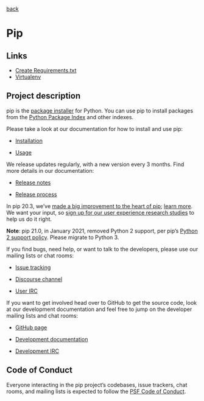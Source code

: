 [back](./README.md)

# Pip

## Links
- [Create Requirements.txt](./Pip---Create-Requirements-txt.md)
- [Virtualenv](./Pip_virtualenv.md)

<h2 class="page-title">Project description</h2>

<div class="project-description">
<p>pip is the <a href="https://packaging.python.org/guides/tool-recommendations/" rel="nofollow">package installer</a> for Python. You can use pip to install packages from the <a href="https://pypi.org" rel="nofollow">Python Package Index</a> and other indexes.</p>
<p>Please take a look at our documentation for how to install and use pip:</p>
<ul class="simple">
<li><p><a href="https://pip.pypa.io/en/stable/installation/" rel="nofollow">Installation</a></p></li>
<li><p><a href="https://pip.pypa.io/en/stable/" rel="nofollow">Usage</a></p></li>
</ul>
<p>We release updates regularly, with a new version every 3 months. Find more details in our documentation:</p>
<ul class="simple">
<li><p><a href="https://pip.pypa.io/en/stable/news.html" rel="nofollow">Release notes</a></p></li>
<li><p><a href="https://pip.pypa.io/en/latest/development/release-process/" rel="nofollow">Release process</a></p></li>
</ul>
<p>In pip 20.3, we’ve <a href="https://pyfound.blogspot.com/2020/11/pip-20-3-new-resolver.html" rel="nofollow">made a big improvement to the heart of pip</a>; <a href="https://pip.pypa.io/en/latest/user_guide/#changes-to-the-pip-dependency-resolver-in-20-3-2020" rel="nofollow">learn more</a>. We want your input, so <a href="https://pyfound.blogspot.com/2020/03/new-pip-resolver-to-roll-out-this-year.html" rel="nofollow">sign up for our user experience research studies</a> to help us do it right.</p>
<p><strong>Note</strong>: pip 21.0, in January 2021, removed Python 2 support, per pip’s <a href="https://pip.pypa.io/en/latest/development/release-process/#python-2-support" rel="nofollow">Python 2 support policy</a>. Please migrate to Python 3.</p>
<p>If you find bugs, need help, or want to talk to the developers, please use our mailing lists or chat rooms:</p>
<ul class="simple">
<li><p><a href="https://github.com/pypa/pip/issues" rel="nofollow">Issue tracking</a></p></li>
<li><p><a href="https://discuss.python.org/c/packaging" rel="nofollow">Discourse channel</a></p></li>
<li><p><a href="https://kiwiirc.com/nextclient/#ircs://irc.libera.chat:+6697/pypa" rel="nofollow">User IRC</a></p></li>
</ul>
<p>If you want to get involved head over to GitHub to get the source code, look at our development documentation and feel free to jump on the developer mailing lists and chat rooms:</p>
<ul class="simple">
<li><p><a href="https://github.com/pypa/pip" rel="nofollow">GitHub page</a></p></li>
<li><p><a href="https://pip.pypa.io/en/latest/development" rel="nofollow">Development documentation</a></p></li>
<li><p><a href="https://kiwiirc.com/nextclient/#ircs://irc.libera.chat:+6697/pypa-dev" rel="nofollow">Development IRC</a></p></li>
</ul>
<section id="code-of-conduct">
<h2>Code of Conduct</h2>
<p>Everyone interacting in the pip project’s codebases, issue trackers, chat
rooms, and mailing lists is expected to follow the <a href="https://github.com/pypa/.github/blob/main/CODE_OF_CONDUCT.md" rel="nofollow">PSF Code of Conduct</a>.</p>
</section>

</div>

